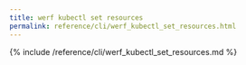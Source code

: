 ```yaml
---
title: werf kubectl set resources
permalink: reference/cli/werf_kubectl_set_resources.html
---
```


{% include /reference/cli/werf_kubectl_set_resources.md %}
